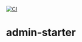 [![CI](https://github.com/jinganix/admin-starter/actions/workflows/ci.yml/badge.svg)](https://github.com/jinganix/admin-starter/actions/workflows/ci.yml)

# admin-starter
